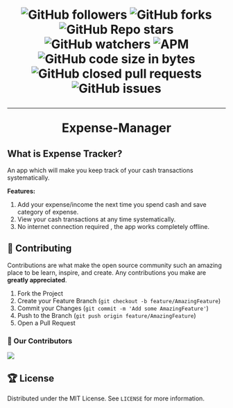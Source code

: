 <h1 align="center">

![GitHub followers](https://img.shields.io/github/followers/AryanP45?color=Blue&style=social)
![GitHub forks](https://img.shields.io/github/forks/AryanP45/AndroidExpenseTracker?style=social)
![GitHub Repo stars](https://img.shields.io/github/stars/AryanP45/AndroidExpenseTracker?style=social)
![GitHub watchers](https://img.shields.io/github/watchers/AryanP45/AndroidExpenseTracker?style=social)
![APM](https://img.shields.io/apm/l/vim-mode?style=social)  
![GitHub code size in bytes](https://img.shields.io/github/languages/code-size/AryanP45/AndroidExpenseTracker)
![GitHub closed pull requests](https://img.shields.io/github/issues-pr-closed/Aryanp45/AndroidExpenseTracker?label=Pull%20Requests)
![GitHub issues](https://img.shields.io/github/issues/Aryanp45/AndroidExpenseTracker?label=Issues)
<hr>

**Expense-Manager**
</h1>

## What is Expense Tracker?

An app which will make you keep track of your cash transactions systematically.

**Features:**
  1. Add your expense/income the next time you spend cash and save category of expense.
  2. View your cash transactions at any time systematically.
  3. No internet connection required , the app works completely offline.

  <!-- CONTRIBUTING -->

## 📝 Contributing

Contributions are what make the open source community such an amazing place to be learn, inspire, and create. Any contributions you make are **greatly appreciated**.

1. Fork the Project
2. Create your Feature Branch (`git checkout -b feature/AmazingFeature`)
3. Commit your Changes (`git commit -m 'Add some AmazingFeature'`)
4. Push to the Branch (`git push origin feature/AmazingFeature`)
5. Open a Pull Request

### :handshake: Our Contributors

  <a href="https://github.com/AryanP45/AndroidExpenseTracker/graphs/contributors">
    <img src="https://contrib.rocks/image?repo=AryanP45/AndroidExpenseTracker" />
  </a>
  
  
<!-- LICENSE -->

## 🏆 License

Distributed under the MIT License. See `LICENSE` for more information.